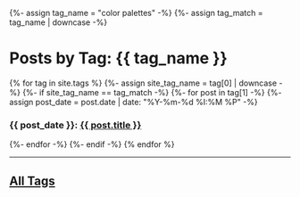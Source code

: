{%- assign tag_name = "color palettes" -%}
{%- assign tag_match = tag_name | downcase -%}

<h1>Posts by Tag: {{ tag_name }}</h1>

{% for tag in site.tags %}
  {%- assign site_tag_name = tag[0] | downcase -%}
  {%- if site_tag_name == tag_match -%}
    {%- for post in tag[1] -%}
      {%- assign post_date = post.date | date: "%Y-%m-%d %I:%M %P" -%}
      <h3>{{ post_date }}: <a href="..{{ post.url }}">{{ post.title }}</a></h3>
    {%- endfor -%}
  {%- endif -%}
{% endfor %}

----

## [All Tags](../all-tags.md)
